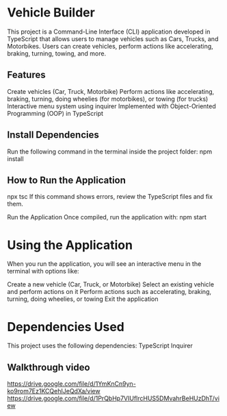 # Vehicle Builder
This project is a Command-Line Interface (CLI) application developed in TypeScript that allows users to manage vehicles such as Cars, Trucks, and Motorbikes. Users can create vehicles, perform actions like accelerating, braking, turning, towing, and more.

## Features
Create vehicles (Car, Truck, Motorbike)
Perform actions like accelerating, braking, turning, doing wheelies (for motorbikes), or towing (for trucks)
Interactive menu system using inquirer
Implemented with Object-Oriented Programming (OOP) in TypeScript



## Install Dependencies
Run the following command in the terminal inside the project folder:
npm install

## How to Run the Application
npx tsc
If this command shows errors, review the TypeScript files and fix them.

Run the Application
Once compiled, run the application with:
npm start

# Using the Application
When you run the application, you will see an interactive menu in the terminal with options like:

Create a new vehicle (Car, Truck, or Motorbike)
Select an existing vehicle and perform actions on it
Perform actions such as accelerating, braking, turning, doing wheelies, or towing
Exit the application

# Dependencies Used
This project uses the following dependencies:
TypeScript 
Inquirer 

## Walkthrough video 
https://drive.google.com/file/d/1YmKnCn9yn-ko9rom7Ez1KCQehIJeQdXa/view
https://drive.google.com/file/d/1PrQbHp7VIUflrcHUS5DMvahrBeHUzDhT/view
